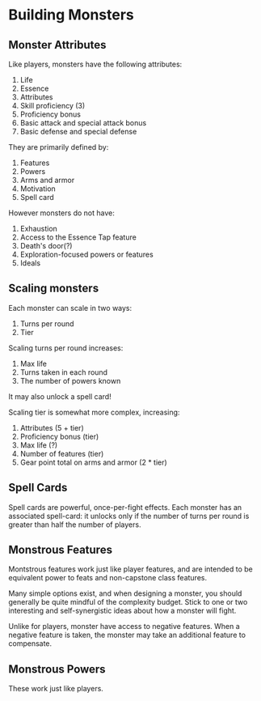 # Building Monsters

## Monster Attributes

Like players, monsters have the following attributes:

1. Life
2. Essence
3. Attributes
4. Skill proficiency (3)
5. Proficiency bonus
6. Basic attack and special attack bonus
7. Basic defense and special defense

They are primarily defined by:

1. Features
2. Powers
3. Arms and armor
4. Motivation
5. Spell card

However monsters do not have:

1. Exhaustion
2. Access to the Essence Tap feature
3. Death's door(?)
4. Exploration-focused powers or features
5. Ideals

## Scaling monsters

Each monster can scale in two ways:

1. Turns per round
2. Tier

Scaling turns per round increases:

1. Max life
2. Turns taken in each round
3. The number of powers known

It may also unlock a spell card!

Scaling tier is somewhat more complex, increasing:

1. Attributes (5 + tier)
2. Proficiency bonus (tier)
3. Max life (?)
4. Number of features (tier)
5. Gear point total on arms and armor (2 * tier)

## Spell Cards

Spell cards are powerful, once-per-fight effects.
Each monster has an associated spell-card: it unlocks only if the number of turns per round is greater than half the number of players.

## Monstrous Features

Montstrous features work just like player features, and are intended to be equivalent power to feats and non-capstone class features.

Many simple options exist, and when designing a monster, you should generally be quite mindful of the complexity budget.
Stick to one or two interesting and self-synergistic ideas about how a monster will fight.

Unlike for players, monster have access to negative features.
When a negative feature is taken, the monster may take an additional feature to compensate.

## Monstrous Powers

These work just like players.
